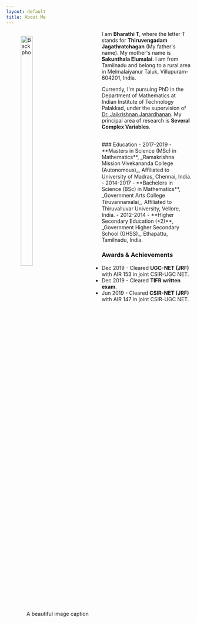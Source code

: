 ```yaml
---
layout: default
title: About Me
---
```

<figure style="float: left; margin-right: 20px; width: 200px;">
  <img src="Backpho.png" alt="Backpho" style="width: 40%;"/> 
  <figcaption style="text-align: center;">A beautiful image caption</figcaption>
</figure>
<p>
I am <b>Bharathi T</b>, where the letter T stands for <b>Thiruvengadam Jagathratchagan</b> (My father's name). My mother's name is <b>Sakunthala Elumalai</b>. I am from Tamilnadu and belong to a rural area in Melmalaiyanur Taluk, Villupuram-604201, India. 

Currently, I'm pursuing PhD in the Department of Mathematics at Indian Institute of Technology Palakkad, under the supervision of [Dr. Jaikrishnan Janardhanan](https://jaikrishnanj.github.io/). My principal area of research is **Several Complex Variables**.
</p>
<br/> 
### Education 
- 2017-2019 - **Masters in Science (MSc) in Mathematics**, _Ramakrishna Mission Vivekananda College (Autonomous)_, Aﬃliated to University of Madras, Chennai, India.
- 2014-2017 - **Bachelors in Science (BSc) in Mathematics**, _Government Arts College Tiruvannamalai_, Aﬃliated to Thiruvalluvar University, Vellore, India.
- 2012-2014 - **Higher Secondary Education (+2)**, _Government Higher Secondary School (GHSS)_, Ethapattu, Tamilnadu, India.

### Awards & Achievements
- Dec 2019 - Cleared **UGC-NET (JRF)** with AIR 153 in joint CSIR-UGC NET.  
- Dec 2019 - Cleared **TIFR written exam**.
- Jun 2019  - Cleared  **CSIR-NET (JRF)** with AIR 147 in joint CSIR-UGC NET. 

